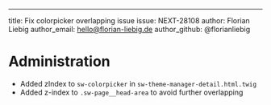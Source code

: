 ---
title: Fix colorpicker overlapping issue
issue: NEXT-28108
author: Florian Liebig
author_email: hello@florian-liebig.de
author_github: @florianliebig
# Administration
* Added zIndex to `sw-colorpicker` in `sw-theme-manager-detail.html.twig`
* Added z-index to `.sw-page__head-area` to avoid further overlapping
